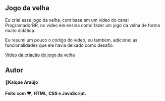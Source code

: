 ## Jogo da velha

Eu criei esse jogo da velha, com base em um vídeo do canal
ProgramadorBR, no vídeo ele ensina como fazer um jogo da velha
de forma muito didática.

Eu resumi um pouco o código do vídeo, eu também, adicionei as funcionalidades
que ele havia deixado como desafio.

[Vídeo da criação do jogo da velha](https://www.youtube.com/watch?v=Ueh549xEV9E)

## Autor

👤**Kaique Araújo**

<h4>Feito com ♥, HTML, CSS e JavaScript.</h4>